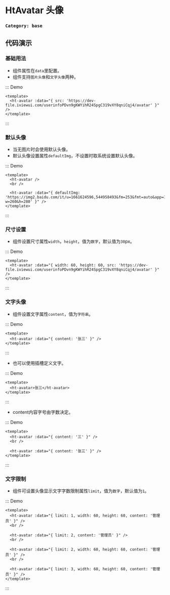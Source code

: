 # HtAvatar 头像

### `Category: base`


## 代码演示


### 基础用法

- 组件属性在`data`里配置。
- 组件支持`图片头像`和`文字头像`两种。

::: Demo
```vue demo
<template>
  <ht-avatar :data="{ src: 'https://dev-file.iviewui.com/userinfoPDvn9gKWYihR24SpgC319vXY8qniCqj4/avatar' }" />
</template>
```
:::


### 默认头像

- 当无图片时会使用默认头像。
- 默认头像设置属性`defaultImg`，不设置时取系统设置默认头像。

::: Demo
```vue demo
<template>
  <ht-avatar />
  <br />

  <ht-avatar :data="{ defaultImg: 'https://img2.baidu.com/it/u=1661624596,544958493&fm=253&fmt=auto&app=138&f=JPEG?w=260&h=280' }" />
</template>
```
:::


### 尺寸设置

- 组件设置尺寸属性`width`，`height`，值为`数字`，默认值为`30`px。


::: Demo
```vue demo
<template>
  <ht-avatar :data="{ width: 60, height: 60, src: 'https://dev-file.iviewui.com/userinfoPDvn9gKWYihR24SpgC319vXY8qniCqj4/avatar' }" />
</template>
```
:::


### 文字头像


- 组件设置文字属性`content`，值为`字符串`。


::: Demo
```vue demo
<template>
  <ht-avatar :data="{ content: '张三' }" />
</template>
```
:::

- 也可以使用插槽定义文字。


::: Demo
```vue demo
<template>
  <ht-avatar>张三</ht-avatar>
</template>
```
:::

- content内容字号由字数决定。


::: Demo
```vue demo
<template>
  <ht-avatar :data="{ content: '三' }" />
  <br />

  <ht-avatar :data="{ content: '张三' }" />
</template>
```
:::


### 文字限制

- 组件可设置头像显示文字字数限制属性`limit`，值为`数字`，默认值为`1`。


::: Demo
```vue demo
<template>
  <ht-avatar :data="{ limit: 1, width: 60, height: 60, content: '管理员' }" />
  <br />

  <ht-avatar :data="{ limit: 2, content: '管理员' }" />
  <br />

  <ht-avatar :data="{ limit: 2, width: 60, height: 60, content: '管理员' }" />
  <br />

  <ht-avatar :data="{ limit: 3, width: 60, height: 60, content: '管理员' }" />
</template>
```
:::